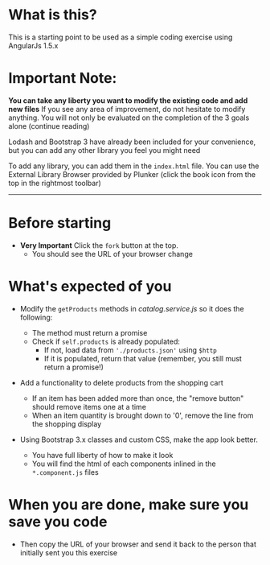 # What is this?
This is a starting point to be used as a simple coding exercise using AngularJs 1.5.x

# Important Note: 
**You can take any liberty you want to modify the existing code and add new files**
If you see any area of improvement, do not hesitate to modify anything. 
You will not only be evaluated on the completion of the 3 goals alone (continue reading)

Lodash and Bootstrap 3 have already been included for your convenience, but you can add any other library you feel you might need

To add any library, you can add them in the `index.html` file. 
You can use the External Library Browser provided by Plunker (click the book icon from the top in the rightmost toolbar)

----

# Before starting
  - **Very Important** Click the `fork` button at the top.
    - You should see the URL of your browser change

# What's expected of you
  - Modify the `getProducts` methods in _catalog.service.js_ so it does the following:
      - The method must return a promise
      - Check if `self.products` is already populated:
        - If not, load data from `'./products.json'` using `$http`
        - If it is populated, return that value (remember, you still must return a promise!)

  
  - Add a functionality to delete products from the shopping cart
      - If an item has been added more than once, the "remove button" should remove items one at a time
      - When an item quantity is brought down to '0', remove the line from the shopping display


  - Using Bootstrap 3.x classes and custom CSS, make the app look better.
      - You have full liberty of how to make it look
      - You will find the html of each components inlined in the `*.component.js` files


# When you are done, make sure you save you code
  - Then copy the URL of your browser and send it back to the person that initially sent you this exercise
